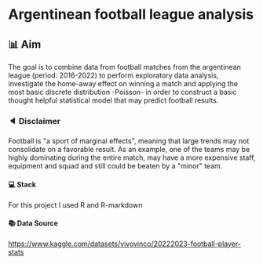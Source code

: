 # Argentinean football league analysis 

## 📊 Aim
The goal is to combine data from football matches from the argentinean league (period: 2016-2022) to perform exploratory data analysis, investigate the home-away effect on winning a match and applying the most basic discrete distribution -Poisson- in order to construct a basic thought helpful statistical model that may predict football results.

### 🔈 Disclaimer
Football is "a sport of marginal effects", meaning that large trends may not consolidate on a favorable result. As an example, one of the teams may be highly dominating during the entire match, may have a more expensive staff, equipment and squad and still could be beaten by a "minor" team.

#### 💻 Stack
For this project I used R and R-markdown

#### 📚 Data Source
https://www.kaggle.com/datasets/vivovinco/20222023-football-player-stats

